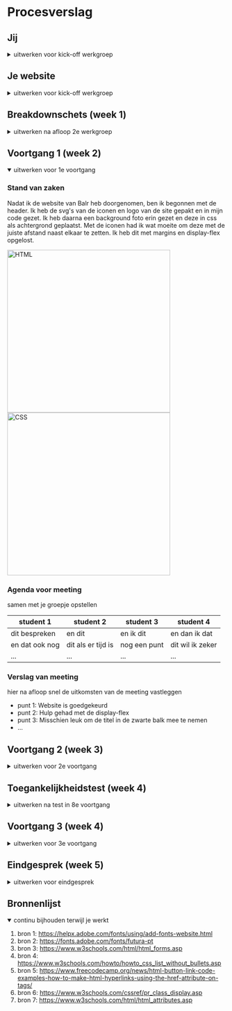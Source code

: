 # Procesverslag

## Jij

<details>
<summary>uitwerken voor kick-off werkgroep</summary>

### Auteur:
Younes Moussaten (204)

#### Je startniveau:
Rood

#### Je focus:
surface plane
 
</details>





## Je website

<details>
<summary>uitwerken voor kick-off werkgroep</summary>

### Je opdracht:
https://www.balr.com

#### Screenshot(s) van de eerste pagina (small screen): 
Balr - Home  
<img src="https://github.com/Younesssm/Balr-website/blob/main/images/screenshot_balr_site%20.png?raw=true" width="375px" alt="home page">

#### Screenshot(s) van de tweede pagina (small screen):
Balr - Over  
<img src="https://github.com/Younesssm/Balr-website/blob/main/images/over1.png?raw=true" width="375px" alt="over pagina balr 1">
<img src="https://github.com/Younesssm/Balr-website/blob/main/images/over2.png?raw=true" width="375px" alt="over pagina balr 2">
<img src="https://github.com/Younesssm/Balr-website/blob/main/images/over3.png?raw=true" width="375px" alt="over pagina balr 3">
 
</details>



## Breakdownschets (week 1)

<details>
<summary>uitwerken na afloop 2e werkgroep</summary>

### de hele pagina: 
<img src="https://github.com/Younesssm/Balr-website/blob/main/images/breakdown1.png?raw=true" width="375px" alt="breakdown1">
<img src="https://github.com/Younesssm/Balr-website/blob/main/images/breakdown2.png?raw=true" width="375px" alt="breakdown2">

### dynamisch deel (bijv menu): 
<img src="images/dummy-plaatje.jpg" width="375px" alt="breakdown van een dynamisch deel">

### wellicht nog een dynamisch deel (bijv filter): 
<img src="images/dummy-plaatje.jpg" width="375px" alt="breakdown van nog een dynamisch deel">

</details>





## Voortgang 1 (week 2)

<details open>
<summary>uitwerken voor 1e voortgang</summary>

### Stand van zaken
Nadat ik de website van Balr heb doorgenomen, ben ik begonnen met de header. Ik heb de svg's van de iconen
en logo van de site gepakt en in mijn code gezet. Ik heb daarna een background foto erin gezet en deze in css
als achtergrond geplaatst. Met de iconen had ik wat moeite om deze met de juiste afstand naast elkaar te zetten.
Ik heb dit met margins en display-flex opgelost.

<img src="https://github.com/Younesssm/Balr-website/blob/main/images/week2_html.png?raw=true" width="375px" alt="HTML">
<img src="https://github.com/Younesssm/Balr-website/blob/main/images/week2_css.png?raw=true" width="375px" alt="CSS">


### Agenda voor meeting
samen met je groepje opstellen

| student 1      | student 2          | student 3    | student 4        |
| ---            | ---                | ---          | ---              |
| dit bespreken  | en dit             | en ik dit    | en dan ik dat    |
| en dat ook nog | dit als er tijd is | nog een punt | dit wil ik zeker |
| ...            | ...                | ...          | ...              |


### Verslag van meeting
hier na afloop snel de uitkomsten van de meeting vastleggen

- punt 1: Website is goedgekeurd
- punt 2: Hulp gehad met de display-flex
- punt 3: Misschien leuk om de titel in de zwarte balk mee te nemen
- ...

</details>





## Voortgang 2 (week 3)

<details>
<summary>uitwerken voor 2e voortgang</summary>

### Stand van zaken
Door de les en opdracht die ik volgde van Vasilis, wist ik hoe ik te werk moest gaan met sections en article.
Deze manier van werken heb ik toegepast in de website. Ik heb twee article's en voor elk een product gebruikt.
Ik heb de font van Balr gedownload en in css in de body gezet.

<img src="https://github.com/Younesssm/Balr-website/blob/main/images/week3_html.png?raw=true" width="375px" alt="HTML">
<img src="https://github.com/Younesssm/Balr-website/blob/main/images/week3_css.png?raw=true" width="375px" alt="CSS">



### Agenda voor meeting
samen met je groepje opstellen

| student 1      | student 2          | student 3    | student 4        |
| ---            | ---                | ---          | ---              |
| dit bespreken  | en dit             | en ik dit    | en dan ik dat    |
| en dat ook nog | dit als er tijd is | nog een punt | dit wil ik zeker |
| ...            | ...                | ...          | ...              |


### Verslag van meeting
hier na afloop snel de uitkomsten van de meeting vastleggen

- punt 1: ik loop een beetje achter en mag de tempo iets hoger zetten
- punt 2
- nog een punt
- ...

</details>





## Toegankelijkheidstest (week 4)

<details>
<summary>uitwerken na test in 8e voortgang</summary>

### Bevindingen
Lijst met je bevindingen die in de test naar voren kwamen:

#### Titel eerste bevinding
Muis en toetsenbord: Voor de gebruiker is het te zien wanneer hij of zij over de tekst in de footer
hovert.

<img src="https://github.com/Younesssm/Balr-website/blob/main/images/link_met_muis.png?raw=true" width="375px" alt="Toegangkelijkheid">


#### Titel tweede bevinding. 
Hier korte omschrijving (met indien nodig een afbeelding)

Hier een omschrijving van hoe het opgelost kan worden (met indien nodig een afbeelding)


#### Titel volgende bevinding. 
Hier korte omschrijving (met indien nodig een afbeelding)

Hier een omschrijving van hoe het opgelost kan worden (met indien nodig een afbeelding)


#### Titel nog een bevinding. 
Hier korte omschrijving (met indien nodig een afbeelding)

Hier een omschrijving van hoe het opgelost kan worden (met indien nodig een afbeelding)

</details>





## Voortgang 3 (week 4)

<details>
<summary>uitwerken voor 3e voortgang</summary>

### Stand van zaken
Bij de toegankelijkheidstest was ik niet aanwezig op school i.v.m het inhalen van de HCI tentamen. Dit viel nog onder mijn
p vak en kreeg daarom voorrang.


### Agenda voor meeting
samen met je groepje opstellen

| student 1      | student 2          | student 3    | student 4        |
| ---            | ---                | ---          | ---              |
| dit bespreken  | en dit             | en ik dit    | en dan ik dat    |
| en dat ook nog | dit als er tijd is | nog een punt | dit wil ik zeker |
| ...            | ...                | ...          | ...              |


### Verslag van meeting
hier na afloop snel de uitkomsten van de meeting vastleggen

- punt 1
- punt 2
- nog een punt
- ...

</details>





## Eindgesprek (week 5)

<details>
<summary>uitwerken voor eindgesprek</summary>

### Stand van zaken
Ik heb de juiste hulp gekregen van studentassistenten wanneer ik vastliep. Op het begin was het nog veel proberen en kijken wat fout gaat.
Maar op een gegeven moment had ik de ritme te pakken en ging ik goed door de site heen. Ik ben trots op de site die ik in detial heb
gemaakt. Waar ik voorheen moeite mee had, heb ik nu onder de knie en kan ik meenemen in de toekomst.

### Screenshot(s)

<img src="https://github.com/Younesssm/Balr-website/blob/main/images/link_met_muis.png?raw=true" width="375px" alt="eindresultaat_1">

</details>





## Bronnenlijst

<details open>
<summary>continu bijhouden terwijl je werkt</summary>

1. bron 1: https://helpx.adobe.com/fonts/using/add-fonts-website.html
2. bron 2: https://fonts.adobe.com/fonts/futura-pt
3. bron 3: https://www.w3schools.com/html/html_forms.asp
4. bron 4: https://www.w3schools.com/howto/howto_css_list_without_bullets.asp
5. bron 5: https://www.freecodecamp.org/news/html-button-link-code-examples-how-to-make-html-hyperlinks-using-the-href-attribute-on-tags/
6. bron 6: https://www.w3schools.com/cssref/pr_class_display.asp
7. bron 7: https://www.w3schools.com/html/html_attributes.asp

</details>